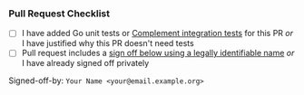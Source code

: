 ### Pull Request Checklist

<!-- Please read https://matrix-org.github.io/dendrite/development/contributing before submitting your pull request -->

* [ ] I have added Go unit tests or [Complement integration tests](https://github.com/matrix-org/complement) for this PR _or_ I have justified why this PR doesn't need tests
* [ ] Pull request includes a [sign off below using a legally identifiable name](https://element-hq.github.io/dendrite/development/contributing#sign-off) _or_ I have already signed off privately

Signed-off-by: `Your Name <your@email.example.org>`
